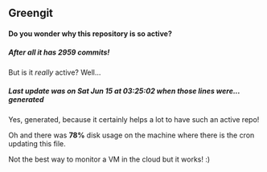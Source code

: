 ## Greengit

#### Do you wonder why this repository is so active?

##### After all it has 2959 commits!

But is it *really* active? Well...

##### Last update was on Sat Jun 15 at 03:25:02 when those lines were... generated

Yes, generated, because it certainly helps a lot to have such an active repo!

Oh and there was **78%** disk usage on the machine
where there is the cron updating this file.

Not the best way to monitor a VM in the cloud but it works! :)
